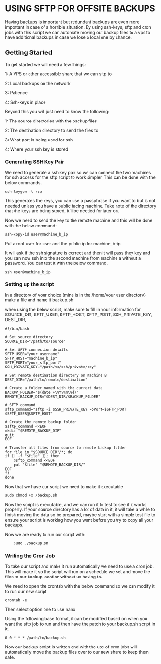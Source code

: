 # USING SFTP FOR OFFSITE BACKUPS

Having backups is important but redundant backups are even more important in case of a horrible situation. By using ssh-keys, sftp and cron jobs with this script we can automate moving out backup files to a vps to have additional backups in case we lose a local one by chance.

## Getting Started

To get started we will need a few things:

1: A VPS or other accessible share that we can sftp to

2: Local backups on the network

3: Patience

4: Ssh-keys in place

Beyond this you will just need to know the following:

1: The source directories with the backup files

2: The destination directory to send the files to

3: What port is being used for ssh

4: Where your ssh key is stored

### Generating SSH Key Pair

We need to generate a ssh key pair so we can connect the two machines for ssh access for the sftp script to work simpler. This can be done with the below commands.

    ssh-keygen -t rsa

This generates the keys, you can use a passphrase if you want to but is not needed unless you have a public facing machine. Take note of the directory that the keys are being stored, it’ll be needed for later on.

Now we need to send the key to the remote machine and this will be done with the below command:

    ssh-copy-id user@machine_b_ip

Put a root user for user and the public ip for machine_b-ip

It will ask if the ssh signature is correct and then it will pass they key and you can now ssh into the second machine from machine a without a password. You can test it with the below command.

    ssh user@machine_b_ip
    
### Setting up the script

In a directory of your choice (mine is in the /home/your user directory) make a file and name it backup.sh

when using the below script, make sure to fill in your information for SOURCE_DIR, SFTP_USER, SFTP_HOST, SFTP_PORT, SSH_PRIVATE_KEY, DEST_DIR, 

    #!/bin/bash

    # Set source directory
    SOURCE_DIR="/path/to/source"

    # Set SFTP connection details
    SFTP_USER="your_username"
    SFTP_HOST="machine_b_ip"
    SFTP_PORT="your_sftp_port"
    SSH_PRIVATE_KEY="/path/to/ssh/private/key"

    # Set remote destination directory on Machine B
    DEST_DIR="/path/to/remote/destination"

    # Create a folder named with the current date
    BACKUP_FOLDER="$(date +\%Y\%m\%d)"
    REMOTE_BACKUP_DIR="$DEST_DIR/$BACKUP_FOLDER"

    # SFTP command
    sftp_command="sftp -i $SSH_PRIVATE_KEY -oPort=$SFTP_PORT $SFTP_USER@$SFTP_HOST"

    # Create the remote backup folder
    $sftp_command <<EOF
    mkdir "$REMOTE_BACKUP_DIR"
    quit
    EOF

    # Transfer all files from source to remote backup folder
    for file in "$SOURCE_DIR"/*; do
    if [[ -f "$file" ]]; then
        $sftp_command <<EOF
        put "$file" "$REMOTE_BACKUP_DIR/"
    EOF
    fi
    done


Now that we have our script we need to make it executable

    sudo chmod +x /backup.sh

Now the script is executable, and we can run it to test to see if it works properly. If your source directory has a lot of data in it, it will take a while to finish moving the data so be prepared, maybe start with a simple test file to ensure your script is working how you want before you try to copy all your backups.

Now we are ready to run our script with:

        sudo ./backup.sh
        
### Writing the Cron Job

To take our script and make it run automatically we need to use a cron job. This will make it so the script will run on a schedule we set and move the files to our backup location without us having to.

We need to open the crontab with the below command so we can modify it to run our new script

    crontab -e

Then select option one to use nano

Using the following base format, it can be modified based on when you want the sftp job to run and then have the patch to your backup.sh script in it.

    0 0 * * * /path/to/backup.sh

Now our backup script is written and with the use of cron jobs will automatically move the backup files over to our new share to keep them safe.

